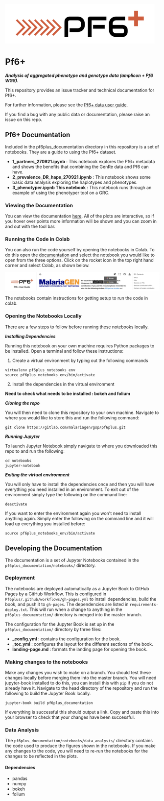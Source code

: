 !["PF6+ logo"](pf6plus_documentation/images/pf6plus-logo.png)

# Pf6+

**_Analysis of aggregated phenotype and genotype data (amplicon + Pf6 WGS)._**

This repository provides an issue tracker and technical documentation for Pf6+.

For further information, please see the [Pf6+ data user guide](https://malariagen.github.io/Pf6plus/).

If you find a bug with any public data or documentation, please raise an issue on this repo.

## Pf6+ Documentation

Included in the pf6plus_documentation directory in this repository is a set of notebooks. They are a guide to using the Pf6+ dataset.

- **1_partners_270921.ipynb** : This notebook explores the Pf6+ metadata and shows the benefits that combining the GenRe data and Pf6 can have.
- **2_prevalence_DR_haps_270921.ipynb** : This notebook shows some basic data analysis exploring the haplotypes and phenotypes.
- **3_phenotyper.ipynb This notebook** : This notebook runs through an example of using the phenotyper tool on a GRC.

### Viewing the Documentation

You can view the documentation [here](https://malariagen.github.io/Pf6plus/). All of the plots are interactive, so if you hover over points more information will be shown and you can zoom in and out with the tool bar.

### Running the Code in Colab

You can also run the code yourself by opening the notebooks in Colab. To do this open the [documentation](https://malariagen.github.io/Pf6plus/) and select the notebook you would like to open from the three options. Click on the rocket icon in the top right hand corner and select Colab, as shown below.

!["Open colab](pf6plus_documentation/images/open_colab.png)

The notebooks contain instructions for getting setup to run the code in colab.

### Opening the Notebooks Locally

There are a few steps to follow before running these notebooks locally.

**_Installing Dependencies_**

Running this notebook on your own machine requires Python packages to be installed.
Open a terminal and follow these instructions:

1. Create a virtual environment by typing out the following commands

```
virtualenv pf6plus_notebooks_env
source pf6plus_notebooks_env/bin/activate
```

2. Install the dependencies in the virtual environment

**Need to check what needs to be installed : bokeh and folium**

**_Cloning the repo_**

You will then need to clone this repository to your own machine. Navigate to where you would like to store this and run the following command:

```
git clone https://gitlab.com/malariagen/gsp/pf6plus.git
```

**_Running Jupyter_**

To launch Jupyter Notebook simply navigate to where you downloaded this repo to and run the following:

```
cd notebooks
jupyter-notebook
```

**_Exiting the virtual environment_**

You will only have to install the dependencies once and then you will have everything you need installed in an environment.
To exit out of the environment simply type the following on the command line:

```
deactivate
```

If you want to enter the environment again you won't need to install anything again. Simply enter the following on the command line and it will load up everything you installed before:

```
source pf6plus_notebooks_env/bin/activate
```

## Developing the Documentation

The documentation is a set of Jupyter Notebooks contained in the `pf6plus_documentation/notebooks/` directory.

### Deployment

The notebooks are deployed automatically as a Jupyter Book to GitHub Pages by a GitHub Workflow. This is configured in `Pf6plus/.github/workflows/gh-pages.yml` to install dependencies, build the book, and push it to `gh-pages`. The dependencies are listed in `requirements-deploy.txt`. This will run when a change to anything in the `pf6plus_documentation/` directory is merged into the master branch.

The configuration for the Jupyter Book is set up in the `pf6plus_documentation/` directory by three files:

- **\_config.yml** : contains the configuration for the book.
- **\_toc.yml** : configures the layout for the different sections of the book.
- **landing-page.md** : formats the landing page for opening the book.

### Making changes to the notebooks

Make any changes you wish to make on a branch.
You should test these changes locally before merging them into the master branch. You will need jupyter-book installed to do this, you can install this with `pip` if you do not already have it.
Navigate to the head directory of the repository and run the following to build the Jupyter Book locally.

```
jupyter-book build pf6plus_documentation
```

If everything is successful this should output a link. Copy and paste this into your browser to check that your changes have been successful.

### Data Analysis

The `pf6plus_documentation/notebooks/data_analysis/` directory contains the code used to produce the figures shown in the notebooks. If you make any changes to the code, you will need to re-run the notebooks for the changes to be reflected in the plots.

#### Dependencies

- pandas
- numpy
- bokeh
- folium
